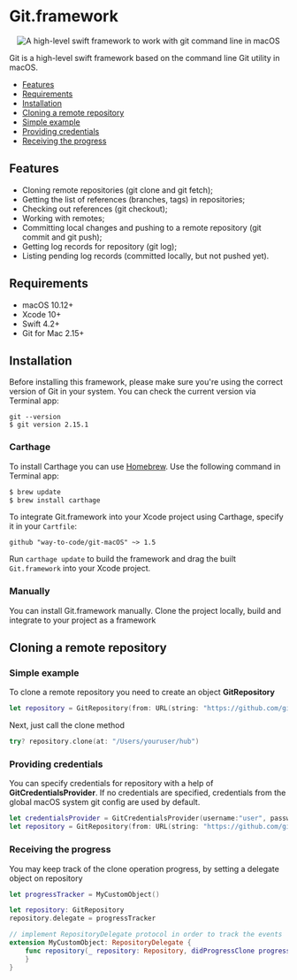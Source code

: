 # Git.framework
<p align="center">
<img src="https://raw.githubusercontent.com/way-to-code/git-macOS/master/logo.png" alt="A high-level swift framework to work with git command line in macOS"/>
</p>

Git is a high-level swift framework based on the command line Git utility in macOS.

- [Features](##features)
- [Requirements](##requirements)
- [Installation](##installation)
- [Cloning a remote repository](##cloning-a-remote-repository)
 - [Simple example](###simple-example)
 - [Providing credentials](###providing-credentials)
 - [Receiving the progress ](###receiving-the-progress)

## Features

- Cloning remote repositories (git clone and git fetch);
- Getting the list of references (branches, tags) in repositories;
- Checking out references (git checkout);
- Working with remotes;
- Committing local changes and pushing to a remote repository (git commit and git push);
- Getting log records for repository (git log);
- Listing pending log records (committed locally, but not pushed yet). 

## Requirements

- macOS 10.12+
- Xcode 10+
- Swift 4.2+
- Git for Mac 2.15+

## Installation

Before installing this framework, please make sure you're using the correct version of Git in your system. You can check the current version via Terminal app:

```
git --version
$ git version 2.15.1
```

### Carthage

To install Carthage you can use [Homebrew](http://brew.sh/). Use the following command in Terminal app:

```bash
$ brew update
$ brew install carthage
```

To integrate Git.framework into your Xcode project using Carthage, specify it in your `Cartfile`:

```ogdl
github "way-to-code/git-macOS" ~> 1.5
```

Run `carthage update` to build the framework and drag the built `Git.framework` into your Xcode project.

### Manually

You can install Git.framework manually. Clone the project locally, build and integrate to your project as a framework

## Cloning a remote repository

### Simple example

To clone a remote repository you need to create an object **GitRepository**

```swift
let repository = GitRepository(from: URL(string: "https://github.com/github/hub.git"))
```
Next, just call the clone method

```swift
try? repository.clone(at: "/Users/youruser/hub")
```

### Providing credentials

You can specify credentials for repository with a help of **GitCredentialsProvider**. If no credentials are specified, credentials from the global macOS system git config are used by default.

```swift
let credentialsProvider = GitCredentialsProvider(username:"user", password:"****")
let repository = GitRepository(from: URL(string: "https://github.com/github/hub.git"), using: credentialsProvider)
```

### Receiving the progress 

You may keep track of the clone operation progress, by setting a delegate object on repository

```swift
let progressTracker = MyCustomObject()

let repository: GitRepository
repository.delegate = progressTracker

// implement RepositoryDelegate protocol in order to track the events
extension MyCustomObject: RepositoryDelegate {
    func repository(_ repository: Repository, didProgressClone progress: String) {
    }
}
```
